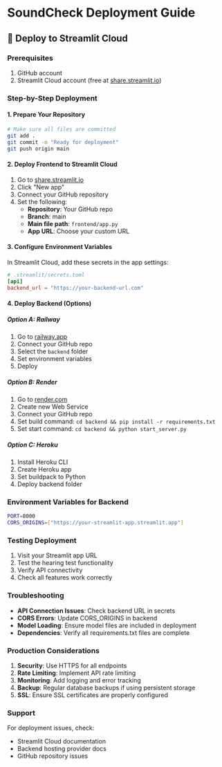 # SoundCheck Deployment Guide

## 🚀 Deploy to Streamlit Cloud

### Prerequisites
1. GitHub account
2. Streamlit Cloud account (free at [share.streamlit.io](https://share.streamlit.io))

### Step-by-Step Deployment

#### 1. Prepare Your Repository
```bash
# Make sure all files are committed
git add .
git commit -m "Ready for deployment"
git push origin main
```

#### 2. Deploy Frontend to Streamlit Cloud
1. Go to [share.streamlit.io](https://share.streamlit.io)
2. Click "New app"
3. Connect your GitHub repository
4. Set the following:
   - **Repository**: Your GitHub repo
   - **Branch**: main
   - **Main file path**: `frontend/app.py`
   - **App URL**: Choose your custom URL

#### 3. Configure Environment Variables
In Streamlit Cloud, add these secrets in the app settings:
```toml
# .streamlit/secrets.toml
[api]
backend_url = "https://your-backend-url.com"
```

#### 4. Deploy Backend (Options)

##### Option A: Railway
1. Go to [railway.app](https://railway.app)
2. Connect your GitHub repo
3. Select the `backend` folder
4. Set environment variables
5. Deploy

##### Option B: Render
1. Go to [render.com](https://render.com)
2. Create new Web Service
3. Connect your GitHub repo
4. Set build command: `cd backend && pip install -r requirements.txt`
5. Set start command: `cd backend && python start_server.py`

##### Option C: Heroku
1. Install Heroku CLI
2. Create Heroku app
3. Set buildpack to Python
4. Deploy backend folder

### Environment Variables for Backend
```bash
PORT=8000
CORS_ORIGINS=["https://your-streamlit-app.streamlit.app"]
```

### Testing Deployment
1. Visit your Streamlit app URL
2. Test the hearing test functionality
3. Verify API connectivity
4. Check all features work correctly

### Troubleshooting
- **API Connection Issues**: Check backend URL in secrets
- **CORS Errors**: Update CORS_ORIGINS in backend
- **Model Loading**: Ensure model files are included in deployment
- **Dependencies**: Verify all requirements.txt files are complete

### Production Considerations
1. **Security**: Use HTTPS for all endpoints
2. **Rate Limiting**: Implement API rate limiting
3. **Monitoring**: Add logging and error tracking
4. **Backup**: Regular database backups if using persistent storage
5. **SSL**: Ensure SSL certificates are properly configured

### Support
For deployment issues, check:
- Streamlit Cloud documentation
- Backend hosting provider docs
- GitHub repository issues

